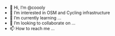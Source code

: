 - 👋 Hi, I’m @coooly
- 👀 I’m interested in OSM and Cycling infrastructure 
- 🌱 I’m currently learning ...
- 💞️ I’m looking to collaborate on ...
- 📫 How to reach me ...

<!---
coooly/coooly is a ✨ special ✨ repository because its `README.md` (this file) appears on your GitHub profile.
You can click the Preview link to take a look at your changes.
--->
